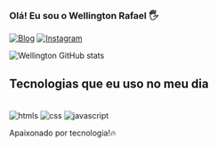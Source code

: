 ### Olá! Eu sou o Wellington Rafael 🖐️

[![Blog](https://img.shields.io/badge/Blogger-FF5722?style=for-the-badge&logo=blogger&logoColor=white)](https://sujeito_programador)
[![Instagram](https://img.shields.io/badge/Instagram-E4405F?style=for-the-badge&logo=instagram&logoColor=white)](https://instagram.com/rafael_wellington__) 

![Wellington GitHub stats](https://github-readme-stats.vercel.app/api?username=Wellington05&show_icons=true&theme=dracula)

## Tecnologias que eu uso no meu dia 
<div style="display: inline_block"><br/>
  <img align="center" alt="htmls" src="https://img.shields.io/badge/HTML5-E34F26?style=for-the-badge&logo=html5&logoColor=white" />
  <img align="center" alt="css" src="https://img.shields.io/badge/CSS3-1572B6?style=for-the-badge&logo=css3&logoColor=white" />
  <img align="center" alt="javascript" src="https://img.shields.io/badge/JavaScript-323330?style=for-the-badge&logo=javascript&logoColor=F7DF1E" />
</div>

Apaixonado por tecnologia!🔥  
